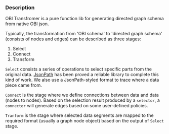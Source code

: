 ### Description

OBI Transfromer is a pure function lib for generating directed graph schema from native OBI json.

Typically, the transformation from 'OBI schema' to 'directed graph schema' (consists of nodes and edges) can be described as three stages:
1. Select
2. Connect
3. Transform

`Select` consists a series of operations to select specific parts from the original data. [JsonPath](https://github.com/json-path/JsonPath) has been proved a reliable library to complete this kind of work. We also use a JsonPath-styled format to trace where a data piece came from.

`Connect` is the stage where we define connections between data and data (nodes to nodes). Based on the selection result produced by a `selector`, a `connector` will generate edges based on some user-defined policies.

`Tranform` is the stage where selected data segments are mapped to the required format (usually a graph node object) based on the output of `Select` stage.

